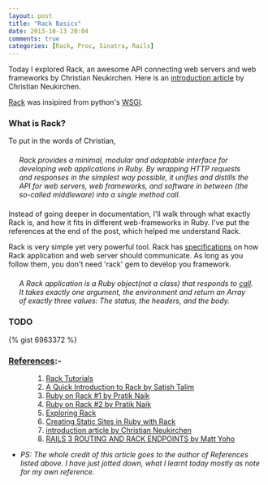 ```yaml
---
layout: post
title: "Rack Basics"
date: 2013-10-13 20:04
comments: true
categories: [Rack, Proc, Sinatra, Rails]
---
```

Today I explored Rack, an awesome API connecting web servers and web frameworks by Christian Neukirchen. Here is an <a href="http://chneukirchen.org/blog/archive/2007/02/introducing-rack.html" target="_blank">introduction article</a> by Christian Neukirchen. 

<a href="http://rack.github.io/" target="_blank">Rack</a> was insipired from python's <a href="http://wsgi.readthedocs.org/en/latest/">WSGI</a>.

<h3>What is Rack?</h3>
To put in the words of Christian,</br>
<p style="font-style:italic;margin:1.5em;">Rack provides a minimal, modular and adaptable interface for developing web applications in Ruby. By wrapping HTTP requests and responses in the simplest way possible, it unifies and distills the API for web servers, web frameworks, and software in between (the so-called middleware) into a single method call.</p>


Instead of going deeper in documentation, I'll walk through what exactly Rack is, and how it fits in different web-frameworks in Ruby. I've put the references at the end of the post, which helped me understand Rack.

<!-- more -->

Rack is very simple yet very powerful tool. Rack has <a href="http://rack.rubyforge.org/doc/SPEC.html" target="_blank">specifications</a> on how Rack application and web server should communicate. As long as you follow them, you don't need 'rack' gem to develop you framework.

<p style="font-style:italic;margin:1.5em;">A Rack application is a Ruby object(not a class) that responds to <span style="text-decoration:underline">call</span>. It takes exactly one argument, the environment and return an Array of exactly three values: The status, the headers, and the body.</p>

<h3>TODO</h3>
{% gist 6963372 %}
<h3><span style="text-decoration:underline">References</span>:-</h3>
<div style="margin-left:50px;">
<ol>
	<li><a href="https://github.com/rack/rack/wiki/Tutorials" target="_blank">Rack Tutorials</a></li>
	<li><a href="http://rubylearning.com/blog/a-quick-introduction-to-rack/" target="_blank">A Quick Introduction to Rack by Satish Talim</a></li>
	<li><a href="http://m.onkey.org/ruby-on-rack-1-hello-rack" target="_blank">Ruby on Rack #1 by Pratik Naik</a></li>
	<li><a href="http://m.onkey.org/ruby-on-rack-2-the-builder" target="_blank">Ruby on Rack #2 by Pratik Naik</a></li>
	<li><a href="http://net.tutsplus.com/tutorials/exploring-rack/" target="_blank">Exploring Rack</a></li>
	<li><a href="https://devcenter.heroku.com/articles/static-sites-ruby" target="_blank">Creating Static Sites in Ruby with Rack</a></li>
	<li><a href="http://chneukirchen.org/blog/archive/2007/02/introducing-rack.html" target="_blank">introduction article by Christian Neukirchen</a></li>
	<li><a href="http://library.edgecase.com/rails-routing-and-rack-endpoints" target="_blank">RAILS 3 ROUTING AND RACK ENDPOINTS by Matt Yoho</a></li>	
</ol>	
</div>
<ul>
<li style="font-style:italic;">PS: The whole credit of this article goes to the author of <em>References</em> listed above. I have just jotted down, what I learnt today mostly as note for my own reference.</li>
</ul>

